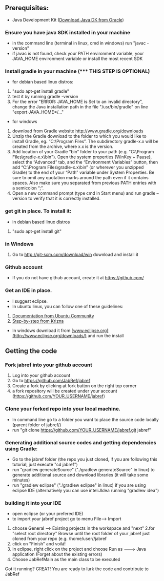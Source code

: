## Prerequisites:
* Java Development Kit ([Download Java DK from Oracle](http://www.oracle.com/technetwork/java/javase/downloads/index.html?ssSourceSiteId=otnjp))

### Ensure you have java SDK installed in your machine
* in the command line (terminal in linux, cmd in windows) run "javac -version"
* if javac is not found, check your PATH environment variable, your JAVA_HOME environment variable or install the most recent SDK

### Install gradle in your machine (*** THIS STEP IS OPTIONAL)
* for debian based linux distros:

1. "sudo apt-get install gradle"
2. test it by running gradle -version
3. For the error "ERROR: JAVA_HOME is Set to an invalid directory", change the Java installation path in the file "/usr/bin/gradle" on line "export JAVA_HOME=/..."

* for windows

1. download from Gradle website http://www.gradle.org/downloads
2. Unzip the Gradle download to the folder to which you would like to install Gradle, eg. “C:\Program Files”. The subdirectory gradle-x.x will be created from the archive, where x.x is the version.
3. Add location of your Gradle “bin” folder to your path (e.g. "C:\Program Files\gradle-x.x\bin"). Open the system properties (WinKey + Pause), select the “Advanced” tab, and the “Environment Variables” button, then add “C:\Program Files\gradle-x.x\bin” (or wherever you unzipped Gradle) to the end of your “Path” variable under System Properties. Be sure to omit any quotation marks around the path even if it contains spaces. Also make sure you separated from previous PATH entries with a semicolon “;”.
4. Open a new command prompt (type cmd in Start menu) and run gradle –version to verify that it is correctly installed.

### get git in place. To install it:
* in debian based linux distros
1. "sudo apt-get install git"

### in Windows
1. Go to http://git-scm.com/download/win download and install it

### Github account
* If you do not have github account, create it at https://github.com/

### Get an IDE in place.
* I suggest eclipse. 
* In ubuntu linux, you can follow one of these guidelines:

1. [Documentation from Ubuntu Community](https://help.ubuntu.com/community/EclipseIDE#Download_Eclipse)
1. [Step-by-step from Krizna](www.krizna.com/ubuntu/install-eclipse-in-ubuntu-12-04/)

* In windows download it from [www.eclipse.org](http://www.eclipse.org/downloads/) and run the install

## Getting the code
### Fork jabref into your github account
1. Log into your github account
2. Go to https://github.com/JabRef/jabref 
3. Create a fork by clicking at fork button on the right top corner
4. a fork repository will be created under your account (https://github.com/YOUR_USERNAME/jabref)

### Clone your forked repo into your local machine.
* In command line go to a folder you want to place the source code locally (parent folder of jabref/)
* run "git clone https://github.com/YOUR_USERNAME/jabref.git jabref"

### Generating additional source codes and getting dependencies using Gradle:
* Go to the jabref folder (the repo you just cloned, if you are following this tutorial, just execute "cd jabref")
* run "gradlew generateSource" ("./gradlew generateSource" in linux) to generate additional source and download libraries (it will take some minutes)
* run "gradlew eclipse" ("./gradlew eclipse" in linux) if you are using eclipse IDE (alternatively you can use inteliJIdea running "gradlew idea")

### building it into your IDE
* open eclipse (or your prefered IDE)
* to import your jabref project go to menu File--> Import

1. choose General --> Existing projects in the workspace and "next"
2.for "select root directory" Browse until the root folder of your jabref just cloned from your repo (e.g. /home/user/<YOU>/jabref
3. click on "Finish" and voilá!
4. In eclipse, right click on the project and choose Run as ---> Java application (Forget about the existing errors)
5. Choose JabRefMain as the main class to be executed

Got it running? GREAT! You are ready to lurk the code and contribute to JabRef